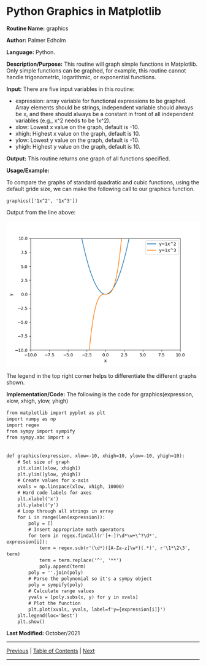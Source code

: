 # Python Graphics in Matplotlib

**Routine Name:** graphics

**Author:** Palmer Edholm

**Language:** Python.

**Description/Purpose:** This routine will graph simple functions in Matplotlib. Only simple functions can be graphed, for example, this routine cannot handle trigonometric, logarithmic, or exponential functions.

**Input:** There are five input variables in this routine:

* expression: array variable for functional expressions to be graphed. Array elements should be strings, independent variable should always be x, and there should always be a constant in front of all independent variables (e.g., x^2 needs to be 1x^2).
* xlow: Lowest x value on the graph, default is -10.
* xhigh: Highest x value on the graph, default is 10.
* ylow: Lowest y value on the graph, default is -10.
* yhigh: Highest y value on the graph, default is 10.

**Output:** This routine returns one graph of all functions specified.

**Usage/Example:**

To compare the graphs of standard quadratic and cubic functions, using the default gride size, we can make the following call to our graphics function.
```
graphics(['1x^2', '1x^3'])
```
Output from the line above:

![alt text](task2.png)

The legend in the top right corner helps to differentiate the different graphs shown.

**Implementation/Code:** The following is the code for graphics(expression, xlow, xhigh, ylow, yhigh)
```
from matplotlib import pyplot as plt
import numpy as np
import regex
from sympy import sympify
from sympy.abc import x


def graphics(expression, xlow=-10, xhigh=10, ylow=-10, yhigh=10):
    # Set size of graph
    plt.xlim([xlow, xhigh])
    plt.ylim([ylow, yhigh])
    # Create values for x-axis
    xvals = np.linspace(xlow, xhigh, 10000)
    # Hard code labels for axes
    plt.xlabel('x')
    plt.ylabel('y')
    # Loop through all strings in array
    for i in range(len(expression)):
        poly = []
        # Insert appropriate math operators
        for term in regex.findall(r'[+-]?\d*\w+\^?\d*', expression[i]):
            term = regex.sub(r'(\d*)([A-Za-z]\w*)(.*)', r'\1*\2\3', term)
            term = term.replace('^', '**')
            poly.append(term)
        poly = ''.join(poly)
        # Parse the polynomial so it's a sympy object
        poly = sympify(poly)
        # Calculate range values
        yvals = [poly.subs(x, y) for y in xvals]
        # Plot the function
        plt.plot(xvals, yvals, label=f'y={expression[i]}')
    plt.legend(loc='best')
    plt.show()
```
**Last Modified:** October/2021

<hr>

[Previous](relerror.md)
| [Table of Contents](toc/manual_toc.md)
| [Next]()

<hr>
